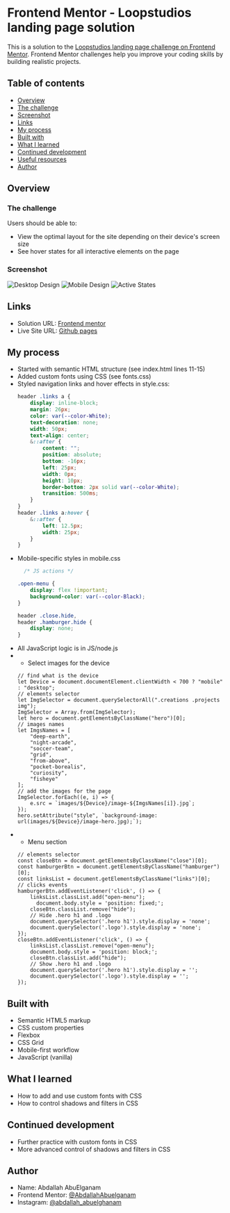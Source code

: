 # Frontend Mentor - Loopstudios landing page solution

This is a solution to the [Loopstudios landing page challenge on Frontend Mentor](https://www.frontendmentor.io/challenges/loopstudios-landing-page-N88J5Onjw). Frontend Mentor challenges help you improve your coding skills by building realistic projects.

## Table of contents
- [Overview](#overview)
- [The challenge](#the-challenge)
- [Screenshot](#screenshot)
- [Links](#links)
- [My process](#my-process)
- [Built with](#built-with)
- [What I learned](#what-i-learned)
- [Continued development](#continued-development)
- [Useful resources](#useful-resources)
- [Author](#author)

## Overview

### The challenge

Users should be able to:
- View the optimal layout for the site depending on their device's screen size
- See hover states for all interactive elements on the page

### Screenshot

<!-- Screenshots are available in the design folder. -->
![Desktop Design](./design/desktop-design.jpg)
![Mobile Design](./design/mobile-design.jpg)
![Active States](./design/active-states.jpg)

## Links
- Solution URL: [Frontend mentor](https://www.frontendmentor.io/solutions/-semantic-html5-markup-css-custom-properties-grid-flexbox-javascript-VL731MxLZe)
- Live Site URL: [Github pages](https://abdallahabuelganam.github.io/loopstudios-landing-page-main/)

## My process

- Started with semantic HTML structure (see index.html lines 11-15)
- Added custom fonts using CSS (see fonts.css)
- Styled navigation links and hover effects in style.css:
  ```css
  header .links a {
      display: inline-block;
      margin: 26px;
      color: var(--color-White);
      text-decoration: none;
      width: 50px;
      text-align: center;
      &::after {
          content: "";
          position: absolute;
          bottom: -16px;
          left: 25px;
          width: 0px;
          height: 10px;
          border-bottom: 2px solid var(--color-White);
          transition: 500ms;
      }
  }
  header .links a:hover {
      &::after {
          left: 12.5px;
          width: 25px;
      }
  }
  ```
- Mobile-specific styles in mobile.css 
  ```css
    /* JS actions */

  .open-menu {
      display: flex !important;
      background-color: var(--color-Black);
  }

  header .close.hide,
  header .hamburger.hide {
      display: none;
  }
  ```
- All JavaScript logic is in JS/node.js
- * Select images for the device
  ```JS
  // find what is the device
  let Device = document.documentElement.clientWidth < 700 ? "mobile" : "desktop";
  // elements selector
  let ImgSelector = document.querySelectorAll(".creations .projects img");
  ImgSelector = Array.from(ImgSelector);
  let hero = document.getElementsByClassName("hero")[0];
  // images names 
  let ImgsNames = [
      "deep-earth",
      "night-arcade",
      "soccer-team",
      "grid",
      "from-above",
      "pocket-borealis",
      "curiosity",
      "fisheye"
  ];
  // add the images for the page
  ImgSelector.forEach((e, i) => {
      e.src = `images/${Device}/image-${ImgsNames[i]}.jpg`;
  });
  hero.setAttribute("style", `background-image: url(images/${Device}/image-hero.jpg);`);
  ```
- * Menu section
  ```JS
  // elements selector
  const closeBtn = document.getElementsByClassName("close")[0];
  const hamburgerBtn = document.getElementsByClassName("hamburger")[0];
  const linksList = document.getElementsByClassName("links")[0];
  // clicks events
  hamburgerBtn.addEventListener('click', () => {
      linksList.classList.add("open-menu");
        document.body.style = 'position: fixed;';
      closeBtn.classList.remove("hide");
      // Hide .hero h1 and .logo
      document.querySelector('.hero h1').style.display = 'none';
      document.querySelector('.logo').style.display = 'none';
  });
  closeBtn.addEventListener('click', () => {
      linksList.classList.remove("open-menu");
      document.body.style = 'position: block;';
      closeBtn.classList.add("hide");
      // Show .hero h1 and .logo
      document.querySelector('.hero h1').style.display = '';
      document.querySelector('.logo').style.display = '';
  });
  ```
## Built with
- Semantic HTML5 markup
- CSS custom properties
- Flexbox
- CSS Grid
- Mobile-first workflow
- JavaScript (vanilla)

## What I learned
- How to add and use custom fonts with CSS
- How to control shadows and filters in CSS

## Continued development
- Further practice with custom fonts in CSS
- More advanced control of shadows and filters in CSS

<!-- ## Useful resources
- [MDN Web Docs](https://developer.mozilla.org/) - For HTML, CSS, and JS reference
- [CSS Tricks](https://css-tricks.com/) - For layout and responsive design tips -->

## Author
- Name: Abdallah AbuElganam
- Frontend Mentor: [@AbdallahAbuelganam](www.frontendmentor.io/profile/AbdallahAbuelganam)
- Instagram: [@abdallah_abuelghanam](www.instagram.com)